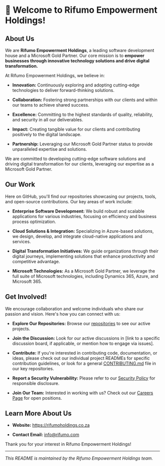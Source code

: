 # 👋 Welcome to Rifumo Empowerment Holdings!

## About Us

We are **Rifumo Empowerment Holdings**, a leading software development house and a Microsoft Gold Partner. Our core mission is to **empower businesses through innovative technology solutions and drive digital transformation.**

At Rifumo Empowerment Holdings, we believe in:

* **Innovation:** Continuously exploring and adopting cutting-edge technologies to deliver forward-thinking solutions.

* **Collaboration:** Fostering strong partnerships with our clients and within our teams to achieve shared success.

* **Excellence:** Committing to the highest standards of quality, reliability, and security in all our deliverables.

* **Impact:** Creating tangible value for our clients and contributing positively to the digital landscape.

* **Partnership:** Leveraging our Microsoft Gold Partner status to provide unparalleled expertise and solutions.

We are committed to developing cutting-edge software solutions and driving digital transformation for our clients, leveraging our expertise as a Microsoft Gold Partner.

## Our Work

Here on GitHub, you'll find our repositories showcasing our projects, tools, and open-source contributions. Our key areas of work include:

* **Enterprise Software Development:** We build robust and scalable applications for various industries, focusing on efficiency and business process optimization.

* **Cloud Solutions & Integration:** Specializing in Azure-based solutions, we design, develop, and integrate cloud-native applications and services.

* **Digital Transformation Initiatives:** We guide organizations through their digital journeys, implementing solutions that enhance productivity and competitive advantage.

* **Microsoft Technologies:** As a Microsoft Gold Partner, we leverage the full suite of Microsoft technologies, including Dynamics 365, Azure, and Microsoft 365.

## Get Involved!

We encourage collaboration and welcome individuals who share our passion and vision. Here's how you can connect with us:

* **Explore Our Repositories:** Browse our [repositories](https://github.com/orgs/Rifumo-Empowerment-Holdings/repositories) to see our active projects.

* **Join the Discussion:** Look for our active discussions in [link to a specific discussion board, if applicable, or mention how to engage via issues].

* **Contribute:** If you're interested in contributing code, documentation, or ideas, please check out our individual project READMEs for specific contribution guidelines, or look for a general [CONTRIBUTING.md](CONTRIBUTING.md) file in our key repositories.

* **Report a Security Vulnerability:** Please refer to our [Security Policy](SECURITY.md) for responsible disclosure.

* **Join Our Team:** Interested in working with us? Check out our [Careers Page](https://rifumo.com/careers) for open positions.

## Learn More About Us

* **Website:** https://rifumoholdings.co.za


* **Contact Email:** [info@rifumo.com](mailto:info@rifumo.com)

Thank you for your interest in Rifumo Empowerment Holdings!

---
*This README is maintained by the Rifumo Empowerment Holdings team.*
